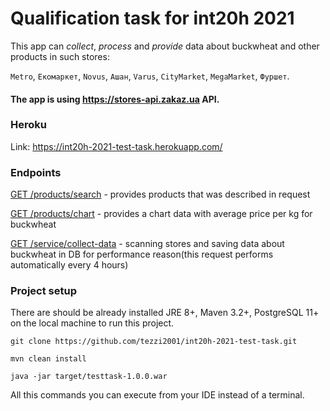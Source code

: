 # Qualification task for int20h 2021
This app can _collect_, _process_ and _provide_ data about buckwheat and other products in such stores:

`Metro`, 
`Екомаркет`, 
`Novus`, 
`Ашан`, 
`Varus`, 
`CityMarket`, 
`MegaMarket`, 
`Фуршет`. 

#### The app is using https://stores-api.zakaz.ua API.

### Heroku
Link: https://int20h-2021-test-task.herokuapp.com/

### Endpoints
[GET /products/search](https://music-akinator-int20h.herokuapp.com/products/search) - provides products that was described in request

[GET /products/chart](https://music-akinator-int20h.herokuapp.com/products/chart) - provides a chart data with average price per kg for buckwheat

[GET /service/collect-data](https://music-akinator-int20h.herokuapp.com/service/collect-data) - scanning stores and saving data about buckwheat in DB for performance reason(this request performs automatically every 4 hours)

### Project setup
There are should be already installed JRE 8+, Maven 3.2+, PostgreSQL 11+ on the local machine to run this project.

`git clone https://github.com/tezzi2001/int20h-2021-test-task.git`

`mvn clean install`

`java -jar target/testtask-1.0.0.war`

All this commands you can execute from your IDE instead of a terminal.
